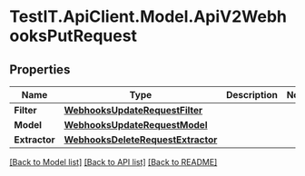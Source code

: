 # TestIT.ApiClient.Model.ApiV2WebhooksPutRequest

## Properties

Name | Type | Description | Notes
------------ | ------------- | ------------- | -------------
**Filter** | [**WebhooksUpdateRequestFilter**](WebhooksUpdateRequestFilter.md) |  | 
**Model** | [**WebhooksUpdateRequestModel**](WebhooksUpdateRequestModel.md) |  | 
**Extractor** | [**WebhooksDeleteRequestExtractor**](WebhooksDeleteRequestExtractor.md) |  | 

[[Back to Model list]](../README.md#documentation-for-models) [[Back to API list]](../README.md#documentation-for-api-endpoints) [[Back to README]](../README.md)

